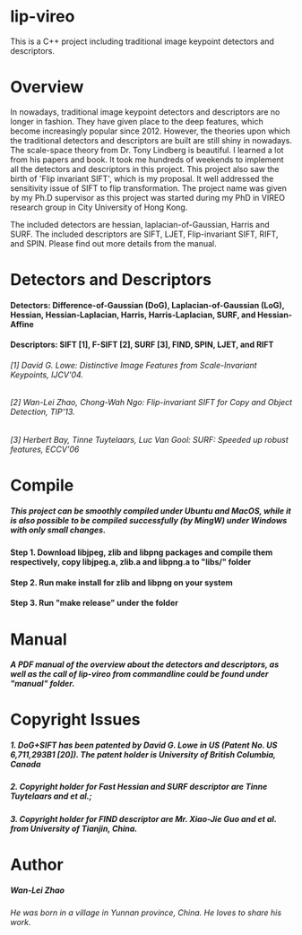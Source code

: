 # lip-vireo
This is a C++ project including traditional image keypoint detectors and descriptors. 

# Overview
In nowadays, traditional image keypoint detectors and descriptors are no longer in fashion. They have given place to the deep features, which become increasingly popular since 2012. However, the theories upon which the traditional detectors and descriptors are built are still shiny in nowadays. The scale-space theory from Dr. Tony Lindberg is beautiful. I learned a lot from his papers and book. It took me hundreds of weekends to implement all the detectors and descriptors in this project. This project also saw the birth of 'Flip invariant SIFT', which is my proposal. It well addressed the sensitivity issue of SIFT to flip transformation. The project name was given by my Ph.D supervisor as this project was started during my PhD in VIREO research group in City University of Hong Kong.

The included detectors are hessian, laplacian-of-Gaussian, Harris and SURF. The included descriptors are SIFT, LJET, Flip-invariant SIFT, RIFT, and SPIN. Please find out more details from the manual.

# Detectors and Descriptors
#### Detectors: Difference-of-Gaussian (DoG), Laplacian-of-Gaussian (LoG), Hessian, Hessian-Laplacian, Harris, Harris-Laplacian, SURF, and Hessian-Affine
#### Descriptors: SIFT [1], F-SIFT [2], SURF [3], FIND, SPIN, LJET, and RIFT

###### [1] David G. Lowe: Distinctive Image Features from Scale-Invariant Keypoints, IJCV'04.
###### [2] Wan-Lei Zhao, Chong-Wah Ngo: Flip-invariant SIFT for Copy and Object Detection, TIP'13. 
###### [3] Herbert Bay, Tinne Tuytelaars, Luc Van Gool: SURF: Speeded up robust features, ECCV'06

# Compile
##### This project can be smoothly compiled under Ubuntu and MacOS, while it is also possible to be compiled successfully (by MingW) under Windows with only small changes.
#### Step 1. Download libjpeg, zlib and libpng packages and compile them respectively, copy libjpeg.a, zlib.a and libpng.a to "libs/" folder
#### Step 2. Run make install for zlib and libpng on your system
#### Step 3. Run "make release" under the folder

# Manual
##### A PDF manual of the overview about the detectors and descriptors, as well as the call of lip-vireo from commandline could be found under "manual" folder.

# Copyright Issues
##### 1. DoG+SIFT has been patented by David G. Lowe in US (Patent No. US 6,711,293B1 [20]). The patent holder is University of British Columbia, Canada
##### 2. Copyright holder for Fast Hessian and SURF descriptor are Tinne Tuytelaars and et al.;
##### 3. Copyright holder for FIND descriptor are Mr. Xiao-Jie Guo and et al. from University of Tianjin, China.


# Author
##### Wan-Lei Zhao
###### He was born in a village in Yunnan province, China. He loves to share his work.
